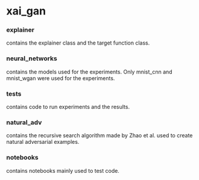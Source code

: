 # xai_gan
### explainer
contains the explainer class and the target function class.
### neural_networks
contains the models used for the experiments. Only mnist_cnn and mnist_wgan were used for the experiments.
### tests
contains code to run experiments and the results.
### natural_adv
contains the recursive search algorithm made by Zhao et al. used to create natural adversarial examples.
### notebooks
contains notebooks mainly used to test code.
